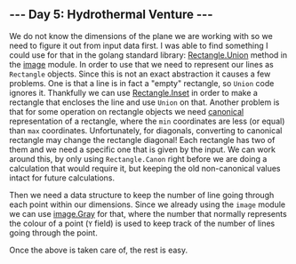 ## --- Day 5: Hydrothermal Venture ---

We do not know the dimensions of the plane we are working with so we need to figure it out from input data first. I was able to find something I could use for that in the golang standard library: [Rectangle.Union](https://pkg.go.dev/image#Rectangle.Union) method in the [image](https://pkg.go.dev/image) module. In order to use that we need to represent our lines as
`Rectangle` objects. Since this is not an exact abstraction it causes a few problems. One is that a line is in fact a "empty" rectangle, so `Union` code ignores it. Thankfully we can use [Rectangle.Inset](https://pkg.go.dev/image#Rectangle.Inset) in order to make a rectangle that encloses the line and use `Union` on that. Another problem is that for some
operation on rectangle objects we need [canonical](https://pkg.go.dev/image#Rectangle.Canon) representation of a rectangle, where the `min` coordinates are less (or equal) than `max` coordinates. Unfortunately, for diagonals, converting to canonical rectangle may change the rectangle diagonal! Each rectangle has two of them and we need a specific one that is given by the input. We can work around this, by only using `Rectangle.Canon` right before we are doing a calculation that would require it, but keeping the old non-canonical values intact for future calculations.

Then we need a data structure to keep the number of line going through each point within our dimensions. Since we already using the `image` module we can use [image.Gray](https://pkg.go.dev/image#Gray) for that, where the number that normally represents the colour of a point (`Y` field) is used to keep track of the number of lines going through the point.

Once the above is taken care of, the rest is easy.
